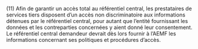 (11) Afin de garantir un accès total au référentiel central, les prestataires de services tiers disposent d’un accès non discriminatoire aux informations détenues par le référentiel central, pour autant que l’entité fournissant les données et les contreparties concernées y aient donné leur consentement. Le référentiel central demandeur devrait dès lors fournir à l’AEMF les informations concernant ses politiques et procédures d’accès.